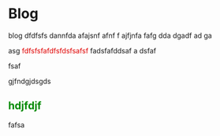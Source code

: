 # Blog 

blog dfdfsfs dannfda  afajsnf afnf f ajfjnfa fafg dda dgadf ad ga

asg<span style="color: rgb(224, 0, 0);"> fdfsfsfafdfsfdsfsafsf </span>fadsfafddsaf a dsfaf

fsaf

gjfndgjdsgds

## <span style="color: rgb(0, 138, 0);">hdjfdjf</span>

fafsa